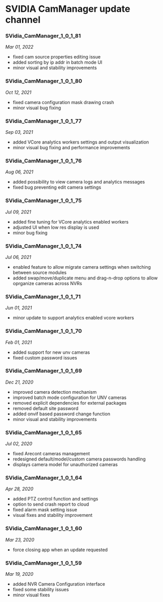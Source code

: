 # SVIDIA CamManager update channel

### SVidia_CamManager_1_0_1_81
*Mar 01, 2022*
- fixed cam source properties editing issue
- added sorting by ip addr in batch mode UI
- minor visual and stability improvements

### SVidia_CamManager_1_0_1_80
*Oct 12, 2021*
- fixed camera configuration mask drawing crash
- minor visual bug fixing

### SVidia_CamManager_1_0_1_77
*Sep 03, 2021*
- added VCore analytics workers settings and output visualization
- minor visual bug fixing and performance improvements 

### SVidia_CamManager_1_0_1_76
*Aug 06, 2021*
- added possibility to view camera logs and analytics messages
- fixed bug preventing edit camera settings

### SVidia_CamManager_1_0_1_75
*Jul 09, 2021*
- added fine tuning for VCore analytics enabled workers
- adjusted UI when low res display is used
- minor bug fixing

### SVidia_CamManager_1_0_1_74
*Jul 06, 2021*
- enabled feature to allow migrate camera settings when switching between source modules
- added swap/move/duplicate menu and drag-n-drop options to allow oprganize cameras across NVRs

### SVidia_CamManager_1_0_1_71
*Jun 01, 2021*
- minor update to support analytics enabled vcore workers
 
### SVidia_CamManager_1_0_1_70
*Feb 01, 2021*
- added support for new unv cameras
- fixed custom password issues

### SVidia_CamManager_1_0_1_69
*Dec 21, 2020*
- improved camera detection mechanism
- improved batch mode configuration for UNV cameras
- removed explicit dependencies for external packages
- removed default site password
- added onvif based password change function
- minor visual and stability improvements

### SVidia_CamManager_1_0_1_65
*Jul 02, 2020*
- fixed Arecont cameras management
- redesigned default/model/custom camera passwords handling
- displays camera model for unauthorized cameras

### SVidia_CamManager_1_0_1_64
*Apr 28, 2020*
- added PTZ control function and settings
- option to send crash report to cloud
- fixed alarm mask setting issue
- visual fixes and stability improvement
    
### SVidia_CamManager_1_0_1_60
*Mar 23, 2020*
- force closing app when an update requested

### SVidia_CamManager_1_0_1_59
*Mar 19, 2020*
- added NVR Camera Configuration interface
- fixed some stability issues
- minor visual fixes
